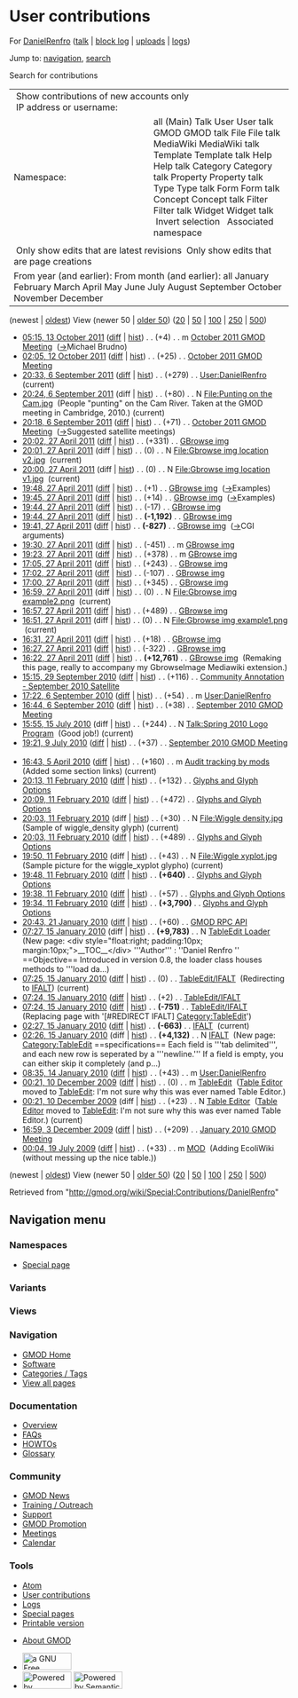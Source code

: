 <div id="mw-page-base" class="noprint">

</div>

<div id="mw-head-base" class="noprint">

</div>

<div id="content" class="mw-body" role="main">

<span id="top"></span>

<div id="mw-js-message" style="display:none;">

</div>



# <span dir="auto">User contributions</span>

<div id="bodyContent">

<div id="contentSub">

For [DanielRenfro](/wiki/User:DanielRenfro "User:DanielRenfro") (<a
href="/mediawiki/index.php?title=User_talk:DanielRenfro&amp;action=edit&amp;redlink=1"
class="new"
title="User talk:DanielRenfro (page does not exist)">talk</a> \| [block
log](/mediawiki/index.php?title=Special:Log/block&page=User%3ADanielRenfro "Special:Log/block")
\|
[uploads](/wiki/Special:ListFiles/DanielRenfro "Special:ListFiles/DanielRenfro")
\| [logs](/wiki/Special:Log/DanielRenfro "Special:Log/DanielRenfro"))

</div>

<div id="jump-to-nav" class="mw-jump">

Jump to: [navigation](#mw-navigation), [search](#p-search)

</div>

<div id="mw-content-text">

Search for contributions

<table class="mw-contributions-table">
<colgroup>
<col style="width: 50%" />
<col style="width: 50%" />
</colgroup>
<tbody>
<tr class="odd">
<td colspan="2"> Show contributions of new accounts only<br />
 IP address or username:</td>
</tr>
<tr class="even">
<td class="mw-label">Namespace:</td>
<td>all (Main) Talk User User talk GMOD GMOD talk File File talk
MediaWiki MediaWiki talk Template Template talk Help Help talk Category
Category talk Property Property talk Type Type talk Form Form talk
Concept Concept talk Filter Filter talk Widget Widget talk  
 Invert selection 
 Associated namespace </td>
</tr>
<tr class="odd">
<td colspan="2"></td>
</tr>
<tr class="even">
<td colspan="2"> Only show edits that are latest revisions
 Only show edits that are page creations</td>
</tr>
<tr class="odd">
<td colspan="2">From year (and earlier): From month (and earlier): all
January February March April May June July August September October
November December</td>
</tr>
</tbody>
</table>

(newest \| <a
href="/mediawiki/index.php?title=Special:Contributions/DanielRenfro&amp;dir=prev&amp;target=DanielRenfro"
class="mw-lastlink" rel="last"
title="Special:Contributions/DanielRenfro">oldest</a>) View (newer 50 \|
<a
href="/mediawiki/index.php?title=Special:Contributions/DanielRenfro&amp;offset=20090719000455&amp;target=DanielRenfro"
class="mw-nextlink" rel="next"
title="Special:Contributions/DanielRenfro">older 50</a>) (<a
href="/mediawiki/index.php?title=Special:Contributions/DanielRenfro&amp;offset=&amp;limit=20&amp;target=DanielRenfro"
class="mw-numlink" title="Special:Contributions/DanielRenfro">20</a> \|
<a
href="/mediawiki/index.php?title=Special:Contributions/DanielRenfro&amp;offset=&amp;limit=50&amp;target=DanielRenfro"
class="mw-numlink" title="Special:Contributions/DanielRenfro">50</a> \|
<a
href="/mediawiki/index.php?title=Special:Contributions/DanielRenfro&amp;offset=&amp;limit=100&amp;target=DanielRenfro"
class="mw-numlink" title="Special:Contributions/DanielRenfro">100</a> \|
<a
href="/mediawiki/index.php?title=Special:Contributions/DanielRenfro&amp;offset=&amp;limit=250&amp;target=DanielRenfro"
class="mw-numlink" title="Special:Contributions/DanielRenfro">250</a> \|
<a
href="/mediawiki/index.php?title=Special:Contributions/DanielRenfro&amp;offset=&amp;limit=500&amp;target=DanielRenfro"
class="mw-numlink" title="Special:Contributions/DanielRenfro">500</a>)

- <a
  href="/mediawiki/index.php?title=October_2011_GMOD_Meeting&amp;oldid=19091"
  class="mw-changeslist-date" title="October 2011 GMOD Meeting">05:15, 13
  October 2011</a>
  ([diff](/mediawiki/index.php?title=October_2011_GMOD_Meeting&diff=prev&oldid=19091 "October 2011 GMOD Meeting")
  \|
  [hist](/mediawiki/index.php?title=October_2011_GMOD_Meeting&action=history "October 2011 GMOD Meeting"))
  <span class="mw-changeslist-separator">. .</span>
  <span class="mw-plusminus-pos" dir="ltr"
  title="12,620 bytes after change">(+4)</span>‎
  <span class="mw-changeslist-separator">. .</span> m
  <a href="/wiki/October_2011_GMOD_Meeting" class="mw-contributions-title"
  title="October 2011 GMOD Meeting">October 2011 GMOD Meeting</a> ‎
  <span class="comment">([→](/wiki/October_2011_GMOD_Meeting#Michael_Brudno "October 2011 GMOD Meeting")‎<span dir="auto"><span class="autocomment">Michael
  Brudno</span></span>)</span>
- <a
  href="/mediawiki/index.php?title=October_2011_GMOD_Meeting&amp;oldid=18991"
  class="mw-changeslist-date" title="October 2011 GMOD Meeting">02:05, 12
  October 2011</a>
  ([diff](/mediawiki/index.php?title=October_2011_GMOD_Meeting&diff=prev&oldid=18991 "October 2011 GMOD Meeting")
  \|
  [hist](/mediawiki/index.php?title=October_2011_GMOD_Meeting&action=history "October 2011 GMOD Meeting"))
  <span class="mw-changeslist-separator">. .</span>
  <span class="mw-plusminus-pos" dir="ltr"
  title="12,721 bytes after change">(+25)</span>‎
  <span class="mw-changeslist-separator">. .</span>
  <a href="/wiki/October_2011_GMOD_Meeting" class="mw-contributions-title"
  title="October 2011 GMOD Meeting">October 2011 GMOD Meeting</a> ‎
- <a href="/mediawiki/index.php?title=User:DanielRenfro&amp;oldid=18882"
  class="mw-changeslist-date" title="User:DanielRenfro">20:33, 6 September
  2011</a>
  ([diff](/mediawiki/index.php?title=User:DanielRenfro&diff=prev&oldid=18882 "User:DanielRenfro")
  \|
  [hist](/mediawiki/index.php?title=User:DanielRenfro&action=history "User:DanielRenfro"))
  <span class="mw-changeslist-separator">. .</span>
  <span class="mw-plusminus-pos" dir="ltr"
  title="570 bytes after change">(+279)</span>‎
  <span class="mw-changeslist-separator">. .</span>
  <a href="/wiki/User:DanielRenfro" class="mw-contributions-title"
  title="User:DanielRenfro">User:DanielRenfro</a> ‎
  <span class="mw-uctop">(current)</span>
- <a
  href="/mediawiki/index.php?title=File:Punting_on_the_Cam.jpg&amp;oldid=18881"
  class="mw-changeslist-date" title="File:Punting on the Cam.jpg">20:24, 6
  September 2011</a> (diff \|
  [hist](/mediawiki/index.php?title=File:Punting_on_the_Cam.jpg&action=history "File:Punting on the Cam.jpg"))
  <span class="mw-changeslist-separator">. .</span>
  <span class="mw-plusminus-pos" dir="ltr"
  title="80 bytes after change">(+80)</span>‎
  <span class="mw-changeslist-separator">. .</span> N
  <a href="/wiki/File:Punting_on_the_Cam.jpg"
  class="mw-contributions-title"
  title="File:Punting on the Cam.jpg">File:Punting on the Cam.jpg</a> ‎
  <span class="comment">(People "punting" on the Cam River. Taken at the
  GMOD meeting in Cambridge, 2010.)</span>
  <span class="mw-uctop">(current)</span>
- <a
  href="/mediawiki/index.php?title=October_2011_GMOD_Meeting&amp;oldid=18880"
  class="mw-changeslist-date" title="October 2011 GMOD Meeting">20:18, 6
  September 2011</a>
  ([diff](/mediawiki/index.php?title=October_2011_GMOD_Meeting&diff=prev&oldid=18880 "October 2011 GMOD Meeting")
  \|
  [hist](/mediawiki/index.php?title=October_2011_GMOD_Meeting&action=history "October 2011 GMOD Meeting"))
  <span class="mw-changeslist-separator">. .</span>
  <span class="mw-plusminus-pos" dir="ltr"
  title="4,733 bytes after change">(+71)</span>‎
  <span class="mw-changeslist-separator">. .</span>
  <a href="/wiki/October_2011_GMOD_Meeting" class="mw-contributions-title"
  title="October 2011 GMOD Meeting">October 2011 GMOD Meeting</a> ‎
  <span class="comment">([→](/wiki/October_2011_GMOD_Meeting#Suggested_satellite_meetings "October 2011 GMOD Meeting")‎<span dir="auto"><span class="autocomment">Suggested
  satellite meetings</span></span>)</span>
- <a href="/mediawiki/index.php?title=GBrowse_img&amp;oldid=17614"
  class="mw-changeslist-date" title="GBrowse img">20:02, 27 April 2011</a>
  ([diff](/mediawiki/index.php?title=GBrowse_img&diff=prev&oldid=17614 "GBrowse img")
  \|
  [hist](/mediawiki/index.php?title=GBrowse_img&action=history "GBrowse img"))
  <span class="mw-changeslist-separator">. .</span>
  <span class="mw-plusminus-pos" dir="ltr"
  title="12,387 bytes after change">(+331)</span>‎
  <span class="mw-changeslist-separator">. .</span>
  <a href="/wiki/GBrowse_img" class="mw-contributions-title"
  title="GBrowse img">GBrowse img</a> ‎
- <a
  href="/mediawiki/index.php?title=File:Gbrowse_img_location_v2.jpg&amp;oldid=17613"
  class="mw-changeslist-date"
  title="File:Gbrowse img location v2.jpg">20:01, 27 April 2011</a>
  (diff \|
  [hist](/mediawiki/index.php?title=File:Gbrowse_img_location_v2.jpg&action=history "File:Gbrowse img location v2.jpg"))
  <span class="mw-changeslist-separator">. .</span>
  <span class="mw-plusminus-null" dir="ltr"
  title="0 bytes after change">(0)</span>‎
  <span class="mw-changeslist-separator">. .</span> N
  <a href="/wiki/File:Gbrowse_img_location_v2.jpg"
  class="mw-contributions-title"
  title="File:Gbrowse img location v2.jpg">File:Gbrowse img location
  v2.jpg</a> ‎ <span class="mw-uctop">(current)</span>
- <a
  href="/mediawiki/index.php?title=File:Gbrowse_img_location_v1.jpg&amp;oldid=17612"
  class="mw-changeslist-date"
  title="File:Gbrowse img location v1.jpg">20:00, 27 April 2011</a>
  (diff \|
  [hist](/mediawiki/index.php?title=File:Gbrowse_img_location_v1.jpg&action=history "File:Gbrowse img location v1.jpg"))
  <span class="mw-changeslist-separator">. .</span>
  <span class="mw-plusminus-null" dir="ltr"
  title="0 bytes after change">(0)</span>‎
  <span class="mw-changeslist-separator">. .</span> N
  <a href="/wiki/File:Gbrowse_img_location_v1.jpg"
  class="mw-contributions-title"
  title="File:Gbrowse img location v1.jpg">File:Gbrowse img location
  v1.jpg</a> ‎ <span class="mw-uctop">(current)</span>
- <a href="/mediawiki/index.php?title=GBrowse_img&amp;oldid=17611"
  class="mw-changeslist-date" title="GBrowse img">19:48, 27 April 2011</a>
  ([diff](/mediawiki/index.php?title=GBrowse_img&diff=prev&oldid=17611 "GBrowse img")
  \|
  [hist](/mediawiki/index.php?title=GBrowse_img&action=history "GBrowse img"))
  <span class="mw-changeslist-separator">. .</span>
  <span class="mw-plusminus-pos" dir="ltr"
  title="12,056 bytes after change">(+1)</span>‎
  <span class="mw-changeslist-separator">. .</span>
  <a href="/wiki/GBrowse_img" class="mw-contributions-title"
  title="GBrowse img">GBrowse img</a> ‎
  <span class="comment">([→](/wiki/GBrowse_img#Examples "GBrowse img")‎<span dir="auto"><span class="autocomment">Examples</span></span>)</span>
- <a href="/mediawiki/index.php?title=GBrowse_img&amp;oldid=17610"
  class="mw-changeslist-date" title="GBrowse img">19:45, 27 April 2011</a>
  ([diff](/mediawiki/index.php?title=GBrowse_img&diff=prev&oldid=17610 "GBrowse img")
  \|
  [hist](/mediawiki/index.php?title=GBrowse_img&action=history "GBrowse img"))
  <span class="mw-changeslist-separator">. .</span>
  <span class="mw-plusminus-pos" dir="ltr"
  title="12,055 bytes after change">(+14)</span>‎
  <span class="mw-changeslist-separator">. .</span>
  <a href="/wiki/GBrowse_img" class="mw-contributions-title"
  title="GBrowse img">GBrowse img</a> ‎
  <span class="comment">([→](/wiki/GBrowse_img#Examples "GBrowse img")‎<span dir="auto"><span class="autocomment">Examples</span></span>)</span>
- <a href="/mediawiki/index.php?title=GBrowse_img&amp;oldid=17609"
  class="mw-changeslist-date" title="GBrowse img">19:44, 27 April 2011</a>
  ([diff](/mediawiki/index.php?title=GBrowse_img&diff=prev&oldid=17609 "GBrowse img")
  \|
  [hist](/mediawiki/index.php?title=GBrowse_img&action=history "GBrowse img"))
  <span class="mw-changeslist-separator">. .</span>
  <span class="mw-plusminus-neg" dir="ltr"
  title="12,041 bytes after change">(-17)</span>‎
  <span class="mw-changeslist-separator">. .</span>
  <a href="/wiki/GBrowse_img" class="mw-contributions-title"
  title="GBrowse img">GBrowse img</a> ‎
- <a href="/mediawiki/index.php?title=GBrowse_img&amp;oldid=17608"
  class="mw-changeslist-date" title="GBrowse img">19:44, 27 April 2011</a>
  ([diff](/mediawiki/index.php?title=GBrowse_img&diff=prev&oldid=17608 "GBrowse img")
  \|
  [hist](/mediawiki/index.php?title=GBrowse_img&action=history "GBrowse img"))
  <span class="mw-changeslist-separator">. .</span> **(-1,192)**‎
  <span class="mw-changeslist-separator">. .</span>
  <a href="/wiki/GBrowse_img" class="mw-contributions-title"
  title="GBrowse img">GBrowse img</a> ‎
- <a href="/mediawiki/index.php?title=GBrowse_img&amp;oldid=17607"
  class="mw-changeslist-date" title="GBrowse img">19:41, 27 April 2011</a>
  ([diff](/mediawiki/index.php?title=GBrowse_img&diff=prev&oldid=17607 "GBrowse img")
  \|
  [hist](/mediawiki/index.php?title=GBrowse_img&action=history "GBrowse img"))
  <span class="mw-changeslist-separator">. .</span> **(-827)**‎
  <span class="mw-changeslist-separator">. .</span>
  <a href="/wiki/GBrowse_img" class="mw-contributions-title"
  title="GBrowse img">GBrowse img</a> ‎
  <span class="comment">([→](/wiki/GBrowse_img#CGI_arguments "GBrowse img")‎<span dir="auto"><span class="autocomment">CGI
  arguments</span></span>)</span>
- <a href="/mediawiki/index.php?title=GBrowse_img&amp;oldid=17606"
  class="mw-changeslist-date" title="GBrowse img">19:30, 27 April 2011</a>
  ([diff](/mediawiki/index.php?title=GBrowse_img&diff=prev&oldid=17606 "GBrowse img")
  \|
  [hist](/mediawiki/index.php?title=GBrowse_img&action=history "GBrowse img"))
  <span class="mw-changeslist-separator">. .</span>
  <span class="mw-plusminus-neg" dir="ltr"
  title="14,077 bytes after change">(-451)</span>‎
  <span class="mw-changeslist-separator">. .</span> m
  <a href="/wiki/GBrowse_img" class="mw-contributions-title"
  title="GBrowse img">GBrowse img</a> ‎
- <a href="/mediawiki/index.php?title=GBrowse_img&amp;oldid=17605"
  class="mw-changeslist-date" title="GBrowse img">19:23, 27 April 2011</a>
  ([diff](/mediawiki/index.php?title=GBrowse_img&diff=prev&oldid=17605 "GBrowse img")
  \|
  [hist](/mediawiki/index.php?title=GBrowse_img&action=history "GBrowse img"))
  <span class="mw-changeslist-separator">. .</span>
  <span class="mw-plusminus-pos" dir="ltr"
  title="14,528 bytes after change">(+378)</span>‎
  <span class="mw-changeslist-separator">. .</span> m
  <a href="/wiki/GBrowse_img" class="mw-contributions-title"
  title="GBrowse img">GBrowse img</a> ‎
- <a href="/mediawiki/index.php?title=GBrowse_img&amp;oldid=17604"
  class="mw-changeslist-date" title="GBrowse img">17:05, 27 April 2011</a>
  ([diff](/mediawiki/index.php?title=GBrowse_img&diff=prev&oldid=17604 "GBrowse img")
  \|
  [hist](/mediawiki/index.php?title=GBrowse_img&action=history "GBrowse img"))
  <span class="mw-changeslist-separator">. .</span>
  <span class="mw-plusminus-pos" dir="ltr"
  title="14,150 bytes after change">(+243)</span>‎
  <span class="mw-changeslist-separator">. .</span>
  <a href="/wiki/GBrowse_img" class="mw-contributions-title"
  title="GBrowse img">GBrowse img</a> ‎
- <a href="/mediawiki/index.php?title=GBrowse_img&amp;oldid=17603"
  class="mw-changeslist-date" title="GBrowse img">17:02, 27 April 2011</a>
  ([diff](/mediawiki/index.php?title=GBrowse_img&diff=prev&oldid=17603 "GBrowse img")
  \|
  [hist](/mediawiki/index.php?title=GBrowse_img&action=history "GBrowse img"))
  <span class="mw-changeslist-separator">. .</span>
  <span class="mw-plusminus-neg" dir="ltr"
  title="13,907 bytes after change">(-107)</span>‎
  <span class="mw-changeslist-separator">. .</span>
  <a href="/wiki/GBrowse_img" class="mw-contributions-title"
  title="GBrowse img">GBrowse img</a> ‎
- <a href="/mediawiki/index.php?title=GBrowse_img&amp;oldid=17602"
  class="mw-changeslist-date" title="GBrowse img">17:00, 27 April 2011</a>
  ([diff](/mediawiki/index.php?title=GBrowse_img&diff=prev&oldid=17602 "GBrowse img")
  \|
  [hist](/mediawiki/index.php?title=GBrowse_img&action=history "GBrowse img"))
  <span class="mw-changeslist-separator">. .</span>
  <span class="mw-plusminus-pos" dir="ltr"
  title="14,014 bytes after change">(+345)</span>‎
  <span class="mw-changeslist-separator">. .</span>
  <a href="/wiki/GBrowse_img" class="mw-contributions-title"
  title="GBrowse img">GBrowse img</a> ‎
- <a
  href="/mediawiki/index.php?title=File:Gbrowse_img_example2.png&amp;oldid=17601"
  class="mw-changeslist-date" title="File:Gbrowse img example2.png">16:59,
  27 April 2011</a> (diff \|
  [hist](/mediawiki/index.php?title=File:Gbrowse_img_example2.png&action=history "File:Gbrowse img example2.png"))
  <span class="mw-changeslist-separator">. .</span>
  <span class="mw-plusminus-null" dir="ltr"
  title="0 bytes after change">(0)</span>‎
  <span class="mw-changeslist-separator">. .</span> N
  <a href="/wiki/File:Gbrowse_img_example2.png"
  class="mw-contributions-title"
  title="File:Gbrowse img example2.png">File:Gbrowse img example2.png</a>
  ‎ <span class="mw-uctop">(current)</span>
- <a href="/mediawiki/index.php?title=GBrowse_img&amp;oldid=17600"
  class="mw-changeslist-date" title="GBrowse img">16:57, 27 April 2011</a>
  ([diff](/mediawiki/index.php?title=GBrowse_img&diff=prev&oldid=17600 "GBrowse img")
  \|
  [hist](/mediawiki/index.php?title=GBrowse_img&action=history "GBrowse img"))
  <span class="mw-changeslist-separator">. .</span>
  <span class="mw-plusminus-pos" dir="ltr"
  title="13,669 bytes after change">(+489)</span>‎
  <span class="mw-changeslist-separator">. .</span>
  <a href="/wiki/GBrowse_img" class="mw-contributions-title"
  title="GBrowse img">GBrowse img</a> ‎
- <a
  href="/mediawiki/index.php?title=File:Gbrowse_img_example1.png&amp;oldid=17599"
  class="mw-changeslist-date" title="File:Gbrowse img example1.png">16:51,
  27 April 2011</a> (diff \|
  [hist](/mediawiki/index.php?title=File:Gbrowse_img_example1.png&action=history "File:Gbrowse img example1.png"))
  <span class="mw-changeslist-separator">. .</span>
  <span class="mw-plusminus-null" dir="ltr"
  title="0 bytes after change">(0)</span>‎
  <span class="mw-changeslist-separator">. .</span> N
  <a href="/wiki/File:Gbrowse_img_example1.png"
  class="mw-contributions-title"
  title="File:Gbrowse img example1.png">File:Gbrowse img example1.png</a>
  ‎ <span class="mw-uctop">(current)</span>
- <a href="/mediawiki/index.php?title=GBrowse_img&amp;oldid=17598"
  class="mw-changeslist-date" title="GBrowse img">16:31, 27 April 2011</a>
  ([diff](/mediawiki/index.php?title=GBrowse_img&diff=prev&oldid=17598 "GBrowse img")
  \|
  [hist](/mediawiki/index.php?title=GBrowse_img&action=history "GBrowse img"))
  <span class="mw-changeslist-separator">. .</span>
  <span class="mw-plusminus-pos" dir="ltr"
  title="13,180 bytes after change">(+18)</span>‎
  <span class="mw-changeslist-separator">. .</span>
  <a href="/wiki/GBrowse_img" class="mw-contributions-title"
  title="GBrowse img">GBrowse img</a> ‎
- <a href="/mediawiki/index.php?title=GBrowse_img&amp;oldid=17597"
  class="mw-changeslist-date" title="GBrowse img">16:27, 27 April 2011</a>
  ([diff](/mediawiki/index.php?title=GBrowse_img&diff=prev&oldid=17597 "GBrowse img")
  \|
  [hist](/mediawiki/index.php?title=GBrowse_img&action=history "GBrowse img"))
  <span class="mw-changeslist-separator">. .</span>
  <span class="mw-plusminus-neg" dir="ltr"
  title="13,162 bytes after change">(-322)</span>‎
  <span class="mw-changeslist-separator">. .</span>
  <a href="/wiki/GBrowse_img" class="mw-contributions-title"
  title="GBrowse img">GBrowse img</a> ‎
- <a href="/mediawiki/index.php?title=GBrowse_img&amp;oldid=17596"
  class="mw-changeslist-date" title="GBrowse img">16:22, 27 April 2011</a>
  ([diff](/mediawiki/index.php?title=GBrowse_img&diff=prev&oldid=17596 "GBrowse img")
  \|
  [hist](/mediawiki/index.php?title=GBrowse_img&action=history "GBrowse img"))
  <span class="mw-changeslist-separator">. .</span> **(+12,761)**‎
  <span class="mw-changeslist-separator">. .</span>
  <a href="/wiki/GBrowse_img" class="mw-contributions-title"
  title="GBrowse img">GBrowse img</a> ‎ <span class="comment">(Remaking
  this page, really to accompany my GbrowseImage Mediawiki
  extension.)</span>
- <a
  href="/mediawiki/index.php?title=Community_Annotation_-_September_2010_Satellite&amp;oldid=14628"
  class="mw-changeslist-date"
  title="Community Annotation - September 2010 Satellite">15:15, 29
  September 2010</a>
  ([diff](/mediawiki/index.php?title=Community_Annotation_-_September_2010_Satellite&diff=prev&oldid=14628 "Community Annotation - September 2010 Satellite")
  \|
  [hist](/mediawiki/index.php?title=Community_Annotation_-_September_2010_Satellite&action=history "Community Annotation - September 2010 Satellite"))
  <span class="mw-changeslist-separator">. .</span>
  <span class="mw-plusminus-pos" dir="ltr"
  title="20,070 bytes after change">(+116)</span>‎
  <span class="mw-changeslist-separator">. .</span>
  <a href="/wiki/Community_Annotation_-_September_2010_Satellite"
  class="mw-contributions-title"
  title="Community Annotation - September 2010 Satellite">Community
  Annotation - September 2010 Satellite</a> ‎
- <a href="/mediawiki/index.php?title=User:DanielRenfro&amp;oldid=14363"
  class="mw-changeslist-date" title="User:DanielRenfro">17:22, 6 September
  2010</a>
  ([diff](/mediawiki/index.php?title=User:DanielRenfro&diff=prev&oldid=14363 "User:DanielRenfro")
  \|
  [hist](/mediawiki/index.php?title=User:DanielRenfro&action=history "User:DanielRenfro"))
  <span class="mw-changeslist-separator">. .</span>
  <span class="mw-plusminus-pos" dir="ltr"
  title="291 bytes after change">(+54)</span>‎
  <span class="mw-changeslist-separator">. .</span> m
  <a href="/wiki/User:DanielRenfro" class="mw-contributions-title"
  title="User:DanielRenfro">User:DanielRenfro</a> ‎
- <a
  href="/mediawiki/index.php?title=September_2010_GMOD_Meeting&amp;oldid=14362"
  class="mw-changeslist-date" title="September 2010 GMOD Meeting">16:44, 6
  September 2010</a>
  ([diff](/mediawiki/index.php?title=September_2010_GMOD_Meeting&diff=prev&oldid=14362 "September 2010 GMOD Meeting")
  \|
  [hist](/mediawiki/index.php?title=September_2010_GMOD_Meeting&action=history "September 2010 GMOD Meeting"))
  <span class="mw-changeslist-separator">. .</span>
  <span class="mw-plusminus-pos" dir="ltr"
  title="11,698 bytes after change">(+38)</span>‎
  <span class="mw-changeslist-separator">. .</span>
  <a href="/wiki/September_2010_GMOD_Meeting"
  class="mw-contributions-title"
  title="September 2010 GMOD Meeting">September 2010 GMOD Meeting</a> ‎
- <a
  href="/mediawiki/index.php?title=Talk:Spring_2010_Logo_Program&amp;oldid=13587"
  class="mw-changeslist-date" title="Talk:Spring 2010 Logo Program">15:55,
  15 July 2010</a> (diff \|
  [hist](/mediawiki/index.php?title=Talk:Spring_2010_Logo_Program&action=history "Talk:Spring 2010 Logo Program"))
  <span class="mw-changeslist-separator">. .</span>
  <span class="mw-plusminus-pos" dir="ltr"
  title="244 bytes after change">(+244)</span>‎
  <span class="mw-changeslist-separator">. .</span> N
  <a href="/wiki/Talk:Spring_2010_Logo_Program"
  class="mw-contributions-title"
  title="Talk:Spring 2010 Logo Program">Talk:Spring 2010 Logo Program</a>
  ‎ <span class="comment">(Good job!)</span>
  <span class="mw-uctop">(current)</span>
- <a
  href="/mediawiki/index.php?title=September_2010_GMOD_Meeting&amp;oldid=13521"
  class="mw-changeslist-date" title="September 2010 GMOD Meeting">19:21, 9
  July 2010</a>
  ([diff](/mediawiki/index.php?title=September_2010_GMOD_Meeting&diff=prev&oldid=13521 "September 2010 GMOD Meeting")
  \|
  [hist](/mediawiki/index.php?title=September_2010_GMOD_Meeting&action=history "September 2010 GMOD Meeting"))
  <span class="mw-changeslist-separator">. .</span>
  <span class="mw-plusminus-pos" dir="ltr"
  title="2,859 bytes after change">(+37)</span>‎
  <span class="mw-changeslist-separator">. .</span>
  <a href="/wiki/September_2010_GMOD_Meeting"
  class="mw-contributions-title"
  title="September 2010 GMOD Meeting">September 2010 GMOD Meeting</a> ‎
- <a
  href="/mediawiki/index.php?title=Audit_tracking_by_mods&amp;oldid=12206"
  class="mw-changeslist-date" title="Audit tracking by mods">16:43, 5
  April 2010</a>
  ([diff](/mediawiki/index.php?title=Audit_tracking_by_mods&diff=prev&oldid=12206 "Audit tracking by mods")
  \|
  [hist](/mediawiki/index.php?title=Audit_tracking_by_mods&action=history "Audit tracking by mods"))
  <span class="mw-changeslist-separator">. .</span>
  <span class="mw-plusminus-pos" dir="ltr"
  title="1,308 bytes after change">(+160)</span>‎
  <span class="mw-changeslist-separator">. .</span> m
  <a href="/wiki/Audit_tracking_by_mods" class="mw-contributions-title"
  title="Audit tracking by mods">Audit tracking by mods</a> ‎
  <span class="comment">(Added some section links)</span>
  <span class="mw-uctop">(current)</span>
- <a
  href="/mediawiki/index.php?title=Glyphs_and_Glyph_Options&amp;oldid=11948"
  class="mw-changeslist-date" title="Glyphs and Glyph Options">20:13, 11
  February 2010</a>
  ([diff](/mediawiki/index.php?title=Glyphs_and_Glyph_Options&diff=prev&oldid=11948 "Glyphs and Glyph Options")
  \|
  [hist](/mediawiki/index.php?title=Glyphs_and_Glyph_Options&action=history "Glyphs and Glyph Options"))
  <span class="mw-changeslist-separator">. .</span>
  <span class="mw-plusminus-pos" dir="ltr"
  title="14,886 bytes after change">(+132)</span>‎
  <span class="mw-changeslist-separator">. .</span>
  <a href="/wiki/Glyphs_and_Glyph_Options" class="mw-contributions-title"
  title="Glyphs and Glyph Options">Glyphs and Glyph Options</a> ‎
- <a
  href="/mediawiki/index.php?title=Glyphs_and_Glyph_Options&amp;oldid=11947"
  class="mw-changeslist-date" title="Glyphs and Glyph Options">20:09, 11
  February 2010</a>
  ([diff](/mediawiki/index.php?title=Glyphs_and_Glyph_Options&diff=prev&oldid=11947 "Glyphs and Glyph Options")
  \|
  [hist](/mediawiki/index.php?title=Glyphs_and_Glyph_Options&action=history "Glyphs and Glyph Options"))
  <span class="mw-changeslist-separator">. .</span>
  <span class="mw-plusminus-pos" dir="ltr"
  title="14,754 bytes after change">(+472)</span>‎
  <span class="mw-changeslist-separator">. .</span>
  <a href="/wiki/Glyphs_and_Glyph_Options" class="mw-contributions-title"
  title="Glyphs and Glyph Options">Glyphs and Glyph Options</a> ‎
- <a
  href="/mediawiki/index.php?title=File:Wiggle_density.jpg&amp;oldid=11946"
  class="mw-changeslist-date" title="File:Wiggle density.jpg">20:03, 11
  February 2010</a> (diff \|
  [hist](/mediawiki/index.php?title=File:Wiggle_density.jpg&action=history "File:Wiggle density.jpg"))
  <span class="mw-changeslist-separator">. .</span>
  <span class="mw-plusminus-pos" dir="ltr"
  title="30 bytes after change">(+30)</span>‎
  <span class="mw-changeslist-separator">. .</span> N
  <a href="/wiki/File:Wiggle_density.jpg" class="mw-contributions-title"
  title="File:Wiggle density.jpg">File:Wiggle density.jpg</a> ‎
  <span class="comment">(Sample of wiggle_density glyph)</span>
  <span class="mw-uctop">(current)</span>
- <a
  href="/mediawiki/index.php?title=Glyphs_and_Glyph_Options&amp;oldid=11945"
  class="mw-changeslist-date" title="Glyphs and Glyph Options">20:03, 11
  February 2010</a>
  ([diff](/mediawiki/index.php?title=Glyphs_and_Glyph_Options&diff=prev&oldid=11945 "Glyphs and Glyph Options")
  \|
  [hist](/mediawiki/index.php?title=Glyphs_and_Glyph_Options&action=history "Glyphs and Glyph Options"))
  <span class="mw-changeslist-separator">. .</span>
  <span class="mw-plusminus-pos" dir="ltr"
  title="14,282 bytes after change">(+489)</span>‎
  <span class="mw-changeslist-separator">. .</span>
  <a href="/wiki/Glyphs_and_Glyph_Options" class="mw-contributions-title"
  title="Glyphs and Glyph Options">Glyphs and Glyph Options</a> ‎
- <a
  href="/mediawiki/index.php?title=File:Wiggle_xyplot.jpg&amp;oldid=11944"
  class="mw-changeslist-date" title="File:Wiggle xyplot.jpg">19:50, 11
  February 2010</a> (diff \|
  [hist](/mediawiki/index.php?title=File:Wiggle_xyplot.jpg&action=history "File:Wiggle xyplot.jpg"))
  <span class="mw-changeslist-separator">. .</span>
  <span class="mw-plusminus-pos" dir="ltr"
  title="43 bytes after change">(+43)</span>‎
  <span class="mw-changeslist-separator">. .</span> N
  <a href="/wiki/File:Wiggle_xyplot.jpg" class="mw-contributions-title"
  title="File:Wiggle xyplot.jpg">File:Wiggle xyplot.jpg</a> ‎
  <span class="comment">(Sample picture for the wiggle_xyplot
  glypho)</span> <span class="mw-uctop">(current)</span>
- <a
  href="/mediawiki/index.php?title=Glyphs_and_Glyph_Options&amp;oldid=11943"
  class="mw-changeslist-date" title="Glyphs and Glyph Options">19:48, 11
  February 2010</a>
  ([diff](/mediawiki/index.php?title=Glyphs_and_Glyph_Options&diff=prev&oldid=11943 "Glyphs and Glyph Options")
  \|
  [hist](/mediawiki/index.php?title=Glyphs_and_Glyph_Options&action=history "Glyphs and Glyph Options"))
  <span class="mw-changeslist-separator">. .</span> **(+640)**‎
  <span class="mw-changeslist-separator">. .</span>
  <a href="/wiki/Glyphs_and_Glyph_Options" class="mw-contributions-title"
  title="Glyphs and Glyph Options">Glyphs and Glyph Options</a> ‎
- <a
  href="/mediawiki/index.php?title=Glyphs_and_Glyph_Options&amp;oldid=11942"
  class="mw-changeslist-date" title="Glyphs and Glyph Options">19:38, 11
  February 2010</a>
  ([diff](/mediawiki/index.php?title=Glyphs_and_Glyph_Options&diff=prev&oldid=11942 "Glyphs and Glyph Options")
  \|
  [hist](/mediawiki/index.php?title=Glyphs_and_Glyph_Options&action=history "Glyphs and Glyph Options"))
  <span class="mw-changeslist-separator">. .</span>
  <span class="mw-plusminus-pos" dir="ltr"
  title="13,153 bytes after change">(+57)</span>‎
  <span class="mw-changeslist-separator">. .</span>
  <a href="/wiki/Glyphs_and_Glyph_Options" class="mw-contributions-title"
  title="Glyphs and Glyph Options">Glyphs and Glyph Options</a> ‎
- <a
  href="/mediawiki/index.php?title=Glyphs_and_Glyph_Options&amp;oldid=11941"
  class="mw-changeslist-date" title="Glyphs and Glyph Options">19:34, 11
  February 2010</a>
  ([diff](/mediawiki/index.php?title=Glyphs_and_Glyph_Options&diff=prev&oldid=11941 "Glyphs and Glyph Options")
  \|
  [hist](/mediawiki/index.php?title=Glyphs_and_Glyph_Options&action=history "Glyphs and Glyph Options"))
  <span class="mw-changeslist-separator">. .</span> **(+3,790)**‎
  <span class="mw-changeslist-separator">. .</span>
  <a href="/wiki/Glyphs_and_Glyph_Options" class="mw-contributions-title"
  title="Glyphs and Glyph Options">Glyphs and Glyph Options</a> ‎
- <a href="/mediawiki/index.php?title=GMOD_RPC_API&amp;oldid=11519"
  class="mw-changeslist-date" title="GMOD RPC API">20:43, 21 January
  2010</a>
  ([diff](/mediawiki/index.php?title=GMOD_RPC_API&diff=prev&oldid=11519 "GMOD RPC API")
  \|
  [hist](/mediawiki/index.php?title=GMOD_RPC_API&action=history "GMOD RPC API"))
  <span class="mw-changeslist-separator">. .</span>
  <span class="mw-plusminus-pos" dir="ltr"
  title="25,368 bytes after change">(+60)</span>‎
  <span class="mw-changeslist-separator">. .</span>
  <a href="/wiki/GMOD_RPC_API" class="mw-contributions-title"
  title="GMOD RPC API">GMOD RPC API</a> ‎
- <a href="/mediawiki/index.php?title=TableEdit_Loader&amp;oldid=11357"
  class="mw-changeslist-date" title="TableEdit Loader">07:27, 15 January
  2010</a> (diff \|
  [hist](/mediawiki/index.php?title=TableEdit_Loader&action=history "TableEdit Loader"))
  <span class="mw-changeslist-separator">. .</span> **(+9,783)**‎
  <span class="mw-changeslist-separator">. .</span> N
  <a href="/wiki/TableEdit_Loader" class="mw-contributions-title"
  title="TableEdit Loader">TableEdit Loader</a> ‎
  <span class="comment">(New page: \<div style="float:right;
  padding:10px; margin:10px;"\>\_\_TOC\_\_\</div\> '''Author''' :
  ''Daniel Renfro '' ==Objective== Introduced in version 0.8, the loader
  class houses methods to '''load da...)</span>
- <a href="/mediawiki/index.php?title=TableEdit/IFALT&amp;oldid=11356"
  class="mw-changeslist-date" title="TableEdit/IFALT">07:25, 15 January
  2010</a>
  ([diff](/mediawiki/index.php?title=TableEdit/IFALT&diff=prev&oldid=11356 "TableEdit/IFALT")
  \|
  [hist](/mediawiki/index.php?title=TableEdit/IFALT&action=history "TableEdit/IFALT"))
  <span class="mw-changeslist-separator">. .</span>
  <span class="mw-plusminus-null" dir="ltr"
  title="43 bytes after change">(0)</span>‎
  <span class="mw-changeslist-separator">. .</span>
  <a href="/mediawiki/index.php?title=TableEdit/IFALT&amp;redirect=no"
  class="mw-redirect mw-contributions-title"
  title="TableEdit/IFALT">TableEdit/IFALT</a> ‎
  <span class="comment">(Redirecting to
  [IFALT](/wiki/IFALT "IFALT"))</span>
  <span class="mw-uctop">(current)</span>
- <a href="/mediawiki/index.php?title=TableEdit/IFALT&amp;oldid=11355"
  class="mw-changeslist-date" title="TableEdit/IFALT">07:24, 15 January
  2010</a>
  ([diff](/mediawiki/index.php?title=TableEdit/IFALT&diff=prev&oldid=11355 "TableEdit/IFALT")
  \|
  [hist](/mediawiki/index.php?title=TableEdit/IFALT&action=history "TableEdit/IFALT"))
  <span class="mw-changeslist-separator">. .</span>
  <span class="mw-plusminus-pos" dir="ltr"
  title="43 bytes after change">(+2)</span>‎
  <span class="mw-changeslist-separator">. .</span>
  <a href="/mediawiki/index.php?title=TableEdit/IFALT&amp;redirect=no"
  class="mw-redirect mw-contributions-title"
  title="TableEdit/IFALT">TableEdit/IFALT</a> ‎
- <a href="/mediawiki/index.php?title=TableEdit/IFALT&amp;oldid=11354"
  class="mw-changeslist-date" title="TableEdit/IFALT">07:24, 15 January
  2010</a>
  ([diff](/mediawiki/index.php?title=TableEdit/IFALT&diff=prev&oldid=11354 "TableEdit/IFALT")
  \|
  [hist](/mediawiki/index.php?title=TableEdit/IFALT&action=history "TableEdit/IFALT"))
  <span class="mw-changeslist-separator">. .</span> **(-751)**‎
  <span class="mw-changeslist-separator">. .</span>
  <a href="/mediawiki/index.php?title=TableEdit/IFALT&amp;redirect=no"
  class="mw-redirect mw-contributions-title"
  title="TableEdit/IFALT">TableEdit/IFALT</a> ‎
  <span class="comment">(Replacing page with '\[#REDIRECT IFALT\]
  [Category:TableEdit](/wiki/Category:TableEdit "Category:TableEdit")')</span>
- <a href="/mediawiki/index.php?title=IFALT&amp;oldid=11343"
  class="mw-changeslist-date" title="IFALT">02:27, 15 January 2010</a>
  ([diff](/mediawiki/index.php?title=IFALT&diff=prev&oldid=11343 "IFALT")
  \| [hist](/mediawiki/index.php?title=IFALT&action=history "IFALT"))
  <span class="mw-changeslist-separator">. .</span> **(-663)**‎
  <span class="mw-changeslist-separator">. .</span>
  <a href="/wiki/IFALT" class="mw-contributions-title"
  title="IFALT">IFALT</a> ‎ <span class="mw-uctop">(current)</span>
- <a href="/mediawiki/index.php?title=IFALT&amp;oldid=11342"
  class="mw-changeslist-date" title="IFALT">02:26, 15 January 2010</a>
  (diff \|
  [hist](/mediawiki/index.php?title=IFALT&action=history "IFALT"))
  <span class="mw-changeslist-separator">. .</span> **(+4,132)**‎
  <span class="mw-changeslist-separator">. .</span> N
  <a href="/wiki/IFALT" class="mw-contributions-title"
  title="IFALT">IFALT</a> ‎ <span class="comment">(New page:
  [Category:TableEdit](/wiki/Category:TableEdit "Category:TableEdit")
  ==specifications== Each field is '''tab delimited''', and each new row
  is seperated by a '''newline.''' If a field is empty, you can either
  skip it completely (and p...)</span>
- <a href="/mediawiki/index.php?title=User:DanielRenfro&amp;oldid=11322"
  class="mw-changeslist-date" title="User:DanielRenfro">08:35, 14 January
  2010</a>
  ([diff](/mediawiki/index.php?title=User:DanielRenfro&diff=prev&oldid=11322 "User:DanielRenfro")
  \|
  [hist](/mediawiki/index.php?title=User:DanielRenfro&action=history "User:DanielRenfro"))
  <span class="mw-changeslist-separator">. .</span>
  <span class="mw-plusminus-pos" dir="ltr"
  title="237 bytes after change">(+43)</span>‎
  <span class="mw-changeslist-separator">. .</span> m
  <a href="/wiki/User:DanielRenfro" class="mw-contributions-title"
  title="User:DanielRenfro">User:DanielRenfro</a> ‎
- <a href="/mediawiki/index.php?title=TableEdit&amp;oldid=10907"
  class="mw-changeslist-date" title="TableEdit">00:21, 10 December
  2009</a>
  ([diff](/mediawiki/index.php?title=TableEdit&diff=prev&oldid=10907 "TableEdit")
  \|
  [hist](/mediawiki/index.php?title=TableEdit&action=history "TableEdit"))
  <span class="mw-changeslist-separator">. .</span>
  <span class="mw-plusminus-null" dir="ltr"
  title="8,572 bytes after change">(0)</span>‎
  <span class="mw-changeslist-separator">. .</span> m
  <a href="/wiki/TableEdit" class="mw-contributions-title"
  title="TableEdit">TableEdit</a> ‎
  <span class="comment">(<a href="/wiki/Table_Editor" class="mw-redirect"
  title="Table Editor">Table Editor</a> moved to
  [TableEdit](/wiki/TableEdit "TableEdit"): I'm not sure why this was
  ever named Table Editor.)</span>
- <a href="/mediawiki/index.php?title=Table_Editor&amp;oldid=10908"
  class="mw-changeslist-date" title="Table Editor">00:21, 10 December
  2009</a> (diff \|
  [hist](/mediawiki/index.php?title=Table_Editor&action=history "Table Editor"))
  <span class="mw-changeslist-separator">. .</span>
  <span class="mw-plusminus-pos" dir="ltr"
  title="23 bytes after change">(+23)</span>‎
  <span class="mw-changeslist-separator">. .</span> N
  <a href="/mediawiki/index.php?title=Table_Editor&amp;redirect=no"
  class="mw-redirect mw-contributions-title" title="Table Editor">Table
  Editor</a> ‎
  <span class="comment">(<a href="/wiki/Table_Editor" class="mw-redirect"
  title="Table Editor">Table Editor</a> moved to
  [TableEdit](/wiki/TableEdit "TableEdit"): I'm not sure why this was
  ever named Table Editor.)</span>
  <span class="mw-uctop">(current)</span>
- <a
  href="/mediawiki/index.php?title=January_2010_GMOD_Meeting&amp;oldid=10795"
  class="mw-changeslist-date" title="January 2010 GMOD Meeting">16:59, 3
  December 2009</a>
  ([diff](/mediawiki/index.php?title=January_2010_GMOD_Meeting&diff=prev&oldid=10795 "January 2010 GMOD Meeting")
  \|
  [hist](/mediawiki/index.php?title=January_2010_GMOD_Meeting&action=history "January 2010 GMOD Meeting"))
  <span class="mw-changeslist-separator">. .</span>
  <span class="mw-plusminus-pos" dir="ltr"
  title="6,844 bytes after change">(+209)</span>‎
  <span class="mw-changeslist-separator">. .</span>
  <a href="/wiki/January_2010_GMOD_Meeting" class="mw-contributions-title"
  title="January 2010 GMOD Meeting">January 2010 GMOD Meeting</a> ‎
- <a href="/mediawiki/index.php?title=MOD&amp;oldid=8662"
  class="mw-changeslist-date" title="MOD">00:04, 19 July 2009</a>
  ([diff](/mediawiki/index.php?title=MOD&diff=prev&oldid=8662 "MOD") \|
  [hist](/mediawiki/index.php?title=MOD&action=history "MOD"))
  <span class="mw-changeslist-separator">. .</span>
  <span class="mw-plusminus-pos" dir="ltr"
  title="4,835 bytes after change">(+33)</span>‎
  <span class="mw-changeslist-separator">. .</span> m
  <a href="/wiki/MOD" class="mw-contributions-title" title="MOD">MOD</a>
  ‎ <span class="comment">(Adding EcoliWiki (without messing up the nice
  table.))</span>

(newest \| <a
href="/mediawiki/index.php?title=Special:Contributions/DanielRenfro&amp;dir=prev&amp;target=DanielRenfro"
class="mw-lastlink" rel="last"
title="Special:Contributions/DanielRenfro">oldest</a>) View (newer 50 \|
<a
href="/mediawiki/index.php?title=Special:Contributions/DanielRenfro&amp;offset=20090719000455&amp;target=DanielRenfro"
class="mw-nextlink" rel="next"
title="Special:Contributions/DanielRenfro">older 50</a>) (<a
href="/mediawiki/index.php?title=Special:Contributions/DanielRenfro&amp;offset=&amp;limit=20&amp;target=DanielRenfro"
class="mw-numlink" title="Special:Contributions/DanielRenfro">20</a> \|
<a
href="/mediawiki/index.php?title=Special:Contributions/DanielRenfro&amp;offset=&amp;limit=50&amp;target=DanielRenfro"
class="mw-numlink" title="Special:Contributions/DanielRenfro">50</a> \|
<a
href="/mediawiki/index.php?title=Special:Contributions/DanielRenfro&amp;offset=&amp;limit=100&amp;target=DanielRenfro"
class="mw-numlink" title="Special:Contributions/DanielRenfro">100</a> \|
<a
href="/mediawiki/index.php?title=Special:Contributions/DanielRenfro&amp;offset=&amp;limit=250&amp;target=DanielRenfro"
class="mw-numlink" title="Special:Contributions/DanielRenfro">250</a> \|
<a
href="/mediawiki/index.php?title=Special:Contributions/DanielRenfro&amp;offset=&amp;limit=500&amp;target=DanielRenfro"
class="mw-numlink" title="Special:Contributions/DanielRenfro">500</a>)

</div>

<div class="printfooter">

Retrieved from
"<http://gmod.org/wiki/Special:Contributions/DanielRenfro>"

</div>

<div id="catlinks" class="catlinks catlinks-allhidden">

</div>

<div class="visualClear">

</div>

</div>

</div>

<div id="mw-navigation">

## Navigation menu

<div id="mw-head">



<div id="left-navigation">

<div id="p-namespaces" class="vectorTabs" role="navigation"
aria-labelledby="p-namespaces-label">

### Namespaces

- <span id="ca-nstab-special">[Special
  page](/wiki/Special:Contributions/DanielRenfro "This is a special page, you cannot edit the page itself")</span>

</div>

<div id="p-variants" class="vectorMenu emptyPortlet" role="navigation"
aria-labelledby="p-variants-label">

### 

### Variants[](#)

<div class="menu">

</div>

</div>

</div>

<div id="right-navigation">

<div id="p-views" class="vectorTabs emptyPortlet" role="navigation"
aria-labelledby="p-views-label">

### Views

</div>



</div>



</div>

</div>

</div>

<div id="mw-panel">

<div id="p-logo" role="banner">

<a href="/wiki/Main_Page"
style="background-image: url(http://gmod.org/images/GMOD-cogs.png);"
title="Visit the main page"></a>

</div>

<div id="p-Navigation" class="portal" role="navigation"
aria-labelledby="p-Navigation-label">

### Navigation

<div class="body">

- <span id="n-GMOD-Home">[GMOD Home](/wiki/Main_Page)</span>
- <span id="n-Software">[Software](/wiki/GMOD_Components)</span>
- <span id="n-Categories-.2F-Tags">[Categories /
  Tags](/wiki/Categories)</span>
- <span id="n-View-all-pages">[View all
  pages](/wiki/Special:AllPages)</span>

</div>

</div>

<div id="p-Documentation" class="portal" role="navigation"
aria-labelledby="p-Documentation-label">

### Documentation

<div class="body">

- <span id="n-Overview">[Overview](/wiki/Overview)</span>
- <span id="n-FAQs">[FAQs](/wiki/Category:FAQ)</span>
- <span id="n-HOWTOs">[HOWTOs](/wiki/Category:HOWTO)</span>
- <span id="n-Glossary">[Glossary](/wiki/Glossary)</span>

</div>

</div>

<div id="p-Community" class="portal" role="navigation"
aria-labelledby="p-Community-label">

### Community

<div class="body">

- <span id="n-GMOD-News">[GMOD News](/wiki/GMOD_News)</span>
- <span id="n-Training-.2F-Outreach">[Training /
  Outreach](/wiki/Training_and_Outreach)</span>
- <span id="n-Support">[Support](/wiki/Support)</span>
- <span id="n-GMOD-Promotion">[GMOD
  Promotion](/wiki/GMOD_Promotion)</span>
- <span id="n-Meetings">[Meetings](/wiki/Meetings)</span>
- <span id="n-Calendar">[Calendar](/wiki/Calendar)</span>

</div>

</div>

<div id="p-tb" class="portal" role="navigation"
aria-labelledby="p-tb-label">

### Tools

<div class="body">

- <span id="feedlinks"><a
  href="http://gmod.org/mediawiki/index.php?title=Special:Contributions/DanielRenfro&amp;feed=atom"
  id="feed-atom" class="feedlink" rel="alternate"
  type="application/atom+xml" title="Atom feed for this page">Atom</a></span>
- <span id="t-contributions">[User
  contributions](/wiki/Special:Contributions/DanielRenfro "A list of contributions of this user")</span>
- <span id="t-log">[Logs](/wiki/Special:Log/DanielRenfro)</span>
- <span id="t-specialpages"><a href="/wiki/Special:SpecialPages" accesskey="q"
  title="A list of all special pages [q]">Special pages</a></span>
- <span id="t-print"><a
  href="/mediawiki/index.php?title=Special:Contributions/DanielRenfro&amp;printable=yes"
  rel="alternate" accesskey="p"
  title="Printable version of this page [p]">Printable version</a></span>

</div>

</div>

</div>

</div>

<div id="footer" role="contentinfo">

- <span id="footer-places-about">[About
  GMOD](/wiki/GMOD:About "GMOD:About")</span>

<!-- -->

- <span id="footer-copyrightico">[<img src="http://www.gnu.org/graphics/gfdl-logo-small.png" width="88"
  height="31" alt="a GNU Free Documentation License" />](http://www.gnu.org/licenses/fdl-1.3.html)</span>
- <span id="footer-poweredbyico">[<img src="/mediawiki/skins/common/images/poweredby_mediawiki_88x31.png"
  width="88" height="31" alt="Powered by MediaWiki" />](//www.mediawiki.org/)
  [<img
  src="/mediawiki/extensions/SemanticMediaWiki/includes/../resources/images/smw_button.png"
  width="88" height="31" alt="Powered by Semantic MediaWiki" />](https://www.semantic-mediawiki.org/wiki/Semantic_MediaWiki)</span>

<div style="clear:both">

</div>

</div>
